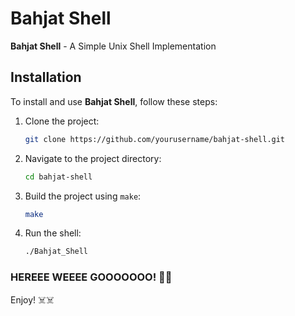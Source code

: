 # Bahjat Shell
**Bahjat Shell** - A Simple Unix Shell Implementation

## Installation
To install and use **Bahjat Shell**, follow these steps:

1. Clone the project:
    ```bash
    git clone https://github.com/yourusername/bahjat-shell.git
    ```

2. Navigate to the project directory:
    ```bash
    cd bahjat-shell
    ```

3. Build the project using `make`:
    ```bash
    make
    ```

4. Run the shell:
    ```bash
    ./Bahjat_Shell
    ```


### HEREEE WEEEE GOOOOOOO! 🎉🎉  
Enjoy! ☠️☠️
